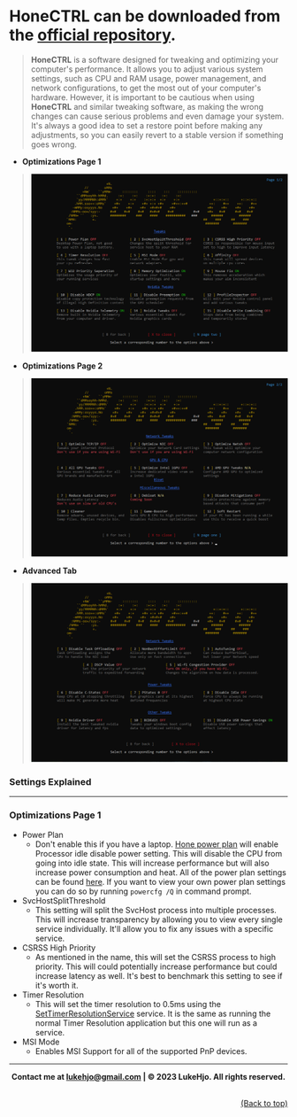 # **HoneCTRL** can be downloaded from the [official repository](https://github.com/auraside/HoneCtrl).

> **HoneCTRL** is a software designed for tweaking and optimizing your computer's performance. It allows you to adjust various system settings, such as CPU and RAM usage, power management, and network configurations, to get the most out of your computer's hardware. However, it is important to be cautious when using **HoneCTRL** and similar tweaking software, as making the wrong changes can cause serious problems and even damage your system. It's always a good idea to set a restore point before making any adjustments, so you can easily revert to a stable version if something goes wrong.

- **Optimizations Page 1**
> <img src="../assets/hone_general_1.png" alt="Optimizer" title="Optimizer">

- **Optimizations Page 2**
> <img src="../assets/hone_general_2.png" alt="Optimizer" title="Optimizer">

- **Advanced Tab**
> <img src="../assets/hone_advanced.png" alt="Optimizer" title="Optimizer">


### **Settings Explained**

--- 

### **Optimizations Page 1**

- Power Plan
    - Don't enable this if you have a laptop. [Hone power plan](/configurations/Hone/HoneV2.pow) will enable Processor idle disable power setting. This will disable the CPU from going into idle state. This will increase performance but will also increase power consumption and heat. All of the power plan settings can be found [here](https://bitsum.com/known-windows-power-guids/). If you want to view your own power plan settings you can do so by running `powercfg /Q` in command prompt.
- SvcHostSplitThreshold
    - This setting will split the SvcHost process into multiple processes. This will increase transparency by allowing you to view every single service individually. It'll allow you to fix any issues with a specific service. 
- CSRSS High Priority
    - As mentioned in the name, this will set the CSRSS process to high priority. This will could potentially increase performance but could increase latency as well. It's best to benchmark this setting to see if it's worth it.
- Timer Resolution 
    - This will set the timer resolution to 0.5ms using the [SetTimerResolutionService](/Applications/SetTimerResolutionService.exe) service. It is the same as running the normal Timer Resolution application but this one will run as a service. 
- MSI Mode
    - Enables MSI Support for all of the supported PnP devices. 


---

**<div align="center" id="footer"> Contact me at lukehjo@gmail.com | © 2023 LukeHjo. All rights reserved. <div>**
<br>

<div align="right"><a href="#">(Back to top)</a></div>
